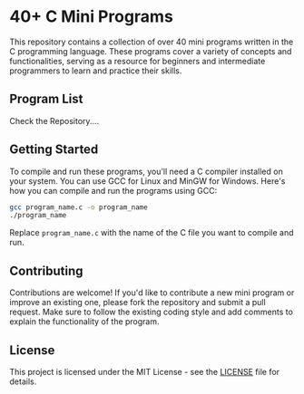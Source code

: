 # 40+ C Mini Programs

This repository contains a collection of over 40 mini programs written in the C programming language. These programs cover a variety of concepts and functionalities, serving as a resource for beginners and intermediate programmers to learn and practice their skills.

## Program List

Check the Repository....

## Getting Started

To compile and run these programs, you'll need a C compiler installed on your system. You can use GCC for Linux and MinGW for Windows. Here's how you can compile and run the programs using GCC:

```bash
gcc program_name.c -o program_name
./program_name
```

Replace `program_name.c` with the name of the C file you want to compile and run.

## Contributing

Contributions are welcome! If you'd like to contribute a new mini program or improve an existing one, please fork the repository and submit a pull request. Make sure to follow the existing coding style and add comments to explain the functionality of the program.

## License

This project is licensed under the MIT License - see the [LICENSE](LICENSE) file for details.
